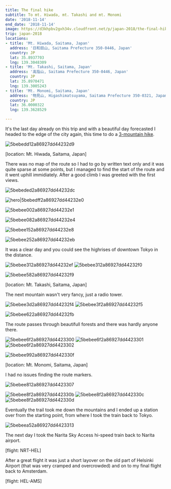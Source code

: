 ```yaml
---
title: The final hike
subtitle: To mt. Hiwada, mt. Takashi and mt. Monomi
date: '2018-11-14'
end_date: '2018-11-14'
image: https://d3khpbv2gxh34v.cloudfront.net/p/japan-2018/the-final-hike/5bebeeca2a86927dd4423317.jpg
trip: japan-2018
locations:
- title: 'Mt. Hiwada, Saitama, Japan'
  address: '日和田山, Saitama Prefecture 350-0446, Japan'
  country: JP
  lat: 35.8937703
  lng: 139.3048309
- title: 'Mt. Takashi, Saitama, Japan'
  address: '高指山, Saitama Prefecture 350-0446, Japan'
  country: JP
  lat: 35.8970471
  lng: 139.3005243
- title: 'Mt. Monomi, Saitama, Japan'
  address: '物見山, Higashimatsuyama, Saitama Prefecture 350-0321, Japan'
  country: JP
  lat: 36.0000322
  lng: 139.3628529

---
```


It's the last day already on this trip and with a beautiful day forecasted I headed to the edge of the city again, this time to do a [3-mountain hike](https://en.japantravel.com/saitama/hiwada-takashi-monomi-mtn-trail/8541).

![5bebedd12a86927dd44232d9](https://d3khpbv2gxh34v.cloudfront.net/p/japan-2018/the-final-hike/5bebedd72a86927dd44232da.jpg "1.5")

[location: Mt. Hiwada, Saitama, Japan]

There was no map of the route so I had to go by written text only and it was quite sparse at some points, but I managed to find the start of the route and it went uphill immidiately. After a good climb I was greeted with the first views.

![5bebeded2a86927dd44232dc](https://d3khpbv2gxh34v.cloudfront.net/p/japan-2018/the-final-hike/5bebedf42a86927dd44232df.jpg "1.5")

![hero|5bebedff2a86927dd44232e0](https://d3khpbv2gxh34v.cloudfront.net/p/japan-2018/the-final-hike/5bebedff2a86927dd44232e0.jpg "1.5")

![5bebee002a86927dd44232e1](https://d3khpbv2gxh34v.cloudfront.net/p/japan-2018/the-final-hike/5bebee092a86927dd44232e5.jpg "1.5")

![5bebee082a86927dd44232e4](https://d3khpbv2gxh34v.cloudfront.net/p/japan-2018/the-final-hike/5bebee102a86927dd44232e7.jpg "1.5")

![5bebee152a86927dd44232e8](https://d3khpbv2gxh34v.cloudfront.net/p/japan-2018/the-final-hike/5bebee172a86927dd44232e9.jpg "1.5")

![5bebee252a86927dd44232eb](https://d3khpbv2gxh34v.cloudfront.net/p/japan-2018/the-final-hike/5bebee2a2a86927dd44232ec.jpg "1.5")

It was a clear day and you could see the highrises of downtown Tokyo in the distance.

![5bebee312a86927dd44232ef](https://d3khpbv2gxh34v.cloudfront.net/p/japan-2018/the-final-hike/5bebee382a86927dd44232f2.jpg "1.5")
![5bebee312a86927dd44232f0](https://d3khpbv2gxh34v.cloudfront.net/p/japan-2018/the-final-hike/5bebee3c2a86927dd44232f3.jpg "1.5")

![5bebee582a86927dd44232f9](https://d3khpbv2gxh34v.cloudfront.net/p/japan-2018/the-final-hike/5bebee662a86927dd44232fc.jpg "1.5")

[location: Mt. Takashi, Saitama, Japan]

The next mountain wasn't very fancy, just a radio tower.

![5bebee3d2a86927dd44232f4](https://d3khpbv2gxh34v.cloudfront.net/p/japan-2018/the-final-hike/5bebee472a86927dd44232f7.jpg "1.5")
![5bebee3f2a86927dd44232f5](https://d3khpbv2gxh34v.cloudfront.net/p/japan-2018/the-final-hike/5bebee432a86927dd44232f6.jpg "0.667")

![5bebee622a86927dd44232fb](https://d3khpbv2gxh34v.cloudfront.net/p/japan-2018/the-final-hike/5bebee672a86927dd44232fd.jpg "1.5")

The route passes through beautifull forests and there was hardly anyone there.

![5bebee6f2a86927dd4423300](https://d3khpbv2gxh34v.cloudfront.net/p/japan-2018/the-final-hike/5bebee742a86927dd4423304.jpg "1.5")
![5bebee6f2a86927dd4423301](https://d3khpbv2gxh34v.cloudfront.net/p/japan-2018/the-final-hike/5bebee7f2a86927dd4423306.jpg "1.5")
![5bebee6f2a86927dd4423302](https://d3khpbv2gxh34v.cloudfront.net/p/japan-2018/the-final-hike/5bebee7d2a86927dd4423305.jpg "0.667")

![5bebee992a86927dd442330f](https://d3khpbv2gxh34v.cloudfront.net/p/japan-2018/the-final-hike/5bebeeaa2a86927dd4423315.jpg "1.5")

[location: Mt. Monomi, Saitama, Japan]

I had no issues finding the route markers.

![5bebee812a86927dd4423307](https://d3khpbv2gxh34v.cloudfront.net/p/japan-2018/the-final-hike/5bebee8c2a86927dd442330a.jpg "1.5")

![5bebee8f2a86927dd442330b](https://d3khpbv2gxh34v.cloudfront.net/p/japan-2018/the-final-hike/5bebee982a86927dd442330e.jpg "1.5")
![5bebee8f2a86927dd442330c](https://d3khpbv2gxh34v.cloudfront.net/p/japan-2018/the-final-hike/5bebee9a2a86927dd4423310.jpg "0.667")
![5bebee8f2a86927dd442330d](https://d3khpbv2gxh34v.cloudfront.net/p/japan-2018/the-final-hike/5bebee9e2a86927dd4423311.jpg "1.5")

Eventually the trail took me down the mountains and I ended up a station over from the starting point, from where I took the train back to Tokyo.

![5bebeea52a86927dd4423313](https://d3khpbv2gxh34v.cloudfront.net/p/japan-2018/the-final-hike/5bebeeb42a86927dd4423316.jpg "1.5")

The next day I took the Narita Sky Access hi-speed train back to Narita airport.

[flight: NRT-HEL]

After a great flight it was just a short layover on the old part of Helsinki Airport (that was very cramped and overcrowded) and on to my final flight back to Amsterdam.

[flight: HEL-AMS]
